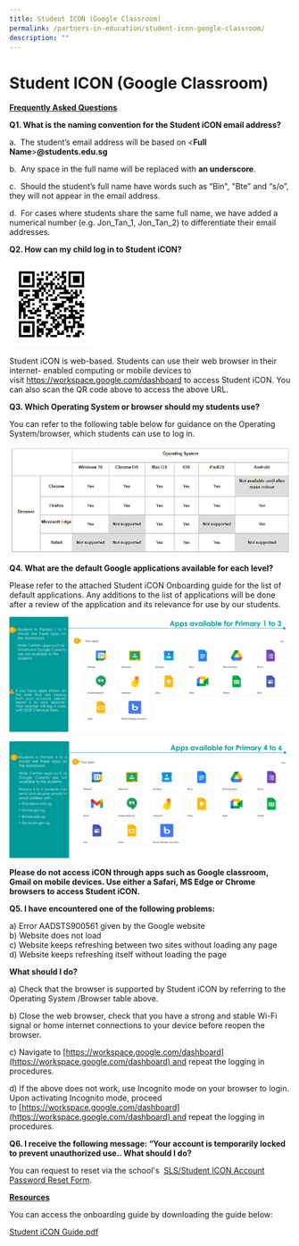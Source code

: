 ```yaml
---
title: Student ICON (Google Classroom)
permalink: /partners-in-education/student-icon-google-classroom/
description: ""
---
```

# Student ICON (Google Classroom)

<b><u>Frequently Asked Questions</u></b> 

**Q1. What is the naming convention for the Student iCON email address?**  

<p>a.  The student’s email address will be based on &lt<b>Full Name</b>&gt<b>@students.edu.sg</b></p> 

b.  Any space in the full name will be replaced with **an underscore**. 

c.  Should the student’s full name have words such as “Bin", "Bte” and “s/o”, they will not appear in the email address.

d.  For cases where students share the same full name, we have added a numerical number (e.g. Jon\_Tan\_1, Jon\_Tan\_2) to differentiate their email addresses.
  

**Q2. How can my child log in to Student iCON?**

<img src="/images/Partners%20in%20Education/frame.png"
     style="width:30%">

Student iCON is web-based. Students can use their web browser in their internet- enabled computing or mobile devices to visit <a href="https://workspace.google.com/dashboard" target="_blank">https://workspace.google.com/dashboard</a> to access Student iCON. You can also scan the QR code above to access the above URL.

**Q3. Which Operating System or browser should my students use?**

You can refer to the following table below for guidance on the Operating System/browser, which students can use to log in.

![](/images/Partners%20in%20Education/OS.png)
  
**Q4. What are the default Google applications available for each level?**

Please refer to the attached Student iCON Onboarding guide for the list of default applications. Any additions to the list of applications will be done after a review of the application and its relevance for use by our students.

![](/images/Partners%20in%20Education/Pri%201-3.png)
  
![](/images/Partners%20in%20Education/Pri%204-6.png)

**Please do not access iCON through apps such as Google classroom, Gmail on mobile devices. Use either a Safari, MS Edge or Chrome browsers to access Student iCON.**     
  
**Q5. I have encountered one of the following problems:**  
  
a) Error AADSTS900561 given by the Google website  
b) Website does not load  
c) Website keeps refreshing between two sites without loading any page  
d) Website keeps refreshing itself without loading the page  
  
**What should I do?**  
  
a) Check that the browser is supported by Student iCON by referring to the Operating System /Browser table above.  
  
b) Close the web browser, check that you have a strong and stable Wi-Fi signal or home internet connections to your device before reopen the browser.  
  
c) Navigate to [https://workspace.google.com/dashboard](https://workspace.google.com/dashboard) and repeat the logging in procedures.  
  
d) If the above does not work, use Incognito mode on your browser to login. Upon activating Incognito mode, proceed to [https://workspace.google.com/dashboard](https://workspace.google.com/dashboard) and repeat the logging in procedures.

**Q6. I receive the following message: “Your account is temporarily locked to prevent unauthorized use.. What should I do?**

You can request to reset via the school's  <a href="https://form.gov.sg/6125b8165dda700012951c3f" target="_blank">SLS/Student ICON Account Password Reset Form</a>.

<b><u>Resources</u></b>
  
You can access the onboarding guide by downloading the guide below:


[Student iCON Guide.pdf](/files/Partners%20in%20Education/Student%20iCON%20Guide.pdf)
